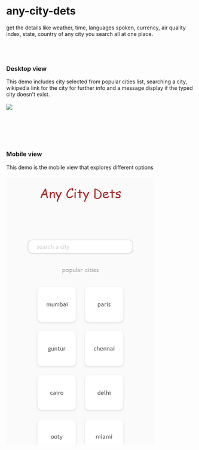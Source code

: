 # any-city-dets
get the details like weather, time, languages spoken, currency, air quality index, state, country of any city you search all at one place.
<br />
<br />
<br />
<br />
### Desktop view 
This demo includes city selected from popular cities list, searching a city, wikipedia link for the city for further info and a message display if the typed city doesn't exist.
<br />
<br />
![](screenshots/demo.gif)

<br />
<br />
<br />
<br />

### Mobile view
This demo is the mobile view that explores different options
<br/>
<br/>
![](screenshots/mobile%20demo.gif)
